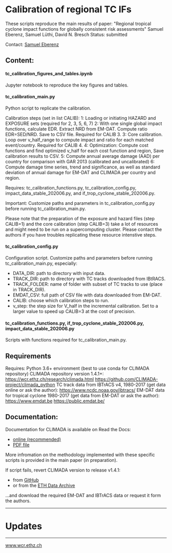 # Calibration of regional TC IFs

These scripts reproduce the main results of paper:
"Regional tropical cyclone impact functions for globally consistent risk assessments"
Samuel Eberenz, Samuel Lüthi, David N. Bresch
Status: submitted


Contact: [Samuel Eberenz](mailto:samuel.eberenz@usys.ethz.ch)

## Content:

#### tc_calibration_figures_and_tables.ipynb
Jupyter notebook to reproduce the key figures and tables.

#### tc_calibration_main.py
Python script to replicate the calibration.

Calibration steps (set in list CALIB):
    1:  Loading or initiating HAZARD and EXPOSURE sets (required for 2, 3, 5, 6, 7)
    2:  With one single global impact functions, calculate EDR. Extract NRD from EM-DAT.
        Compute ratio EDR=SED/NRD. Save to CSV file.
        Required for CALIB 3.
    3:  Core calibration. Loop over v_half_range to compute impact and ratio for each matched event/country.
        Required for CALIB 4.
    4:  Optimization: Compute cost functions and find optimized v_half for each cost function and region,
        Save calibration results to CSV.
    5:  Compute annual average damage (AAD) per country for comparison with GAR 2013
        (calibrated and uncalibrated)
    6:  Compute damage time series, trend and significance, as well as
        standard deviation of annual damage for EM-DAT and CLIMADA
        per country and region.

Requires: tc_calibration_functions.py, tc_calibration_config.py,
impact_data_stable_202006.py, and if_trop_cyclone_stable_202006.py.

Important: Customize paths and parameters in tc_calibration_config.py before running tc_calibration_main.py.

Please note that the preparation of the exposure and hazard files (step CALIB=1)
and the core calibration (step CALIB=3) take a lot of resources and might need to
be run on a supercomputing cluster. Please contact the authors if you have troubles
replicating these resource intenstive steps.

#### tc_calibration_config.py
Configuration script.
Customize paths and parameters before running tc_calibration_main.py,
especially:
* DATA_DIR: path to directory with input data.
* TRACK_DIR: path to directory with TC tracks downloaded from IBtRACS.
* TRACK_FOLDER: name of folder with subset of TC tracks to use (place in TRACK_DIR).
* EMDAT_CSV: full path of CSV file with data downloaded from EM-DAT.
* CALIB: choose which calibration steps to run.
* v_step: the step size for V_half in the incremental calibration. Set to a larger value to speed up CALIB=3 at the cost of precision.

#### tc_calibration_functions.py, if_trop_cyclone_stable_202006.py, impact_data_stable_202006.py
Scripts with functions required for tc_calibration_main.py.


## Requirements

Requires:
    Python 3.6+ environment (best to use conda for CLIMADA repository)
    CLIMADA repository version 1.4.1+:
        https://wcr.ethz.ch/research/climada.html
        https://github.com/CLIMADA-project/climada_python
    TC track data from IBTrACS v4, 1980-2017 (get data online or ask the author):
        https://www.ncdc.noaa.gov/ibtracs/
    EM-DAT data for tropical cyclone 1980-2017 (get data from EM-DAT or ask the author):
        https://www.emdat.be
        https://public.emdat.be/



## Documentation:

Documentation for CLIMADA is available on Read the Docs:
* [online (recommended)](https://climada-python.readthedocs.io/en/stable/)
* [PDF file](https://buildmedia.readthedocs.org/media/pdf/climada-python/stable/climada-python.pdf)

More infromation on the methodology implemented with these specific scripts is provided in the main paper (in preparation).

If script fails, revert CLIMADA version to release v1.4.1:
* from [GitHub](https://github.com/CLIMADA-project/climada_python/releases/tag/v1.4.1)
* or from the [ETH Data Archive](http://doi.org/10.5905/ethz-1007-252)

...and download the required EM-DAT and IBTrACS data or request it form the authors.

-----

# Updates

-----

www.wcr.ethz.ch
